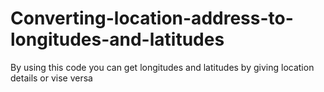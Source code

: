 # Converting-location-address-to-longitudes-and-latitudes
By using this code you can get longitudes and latitudes by giving location details or vise versa
